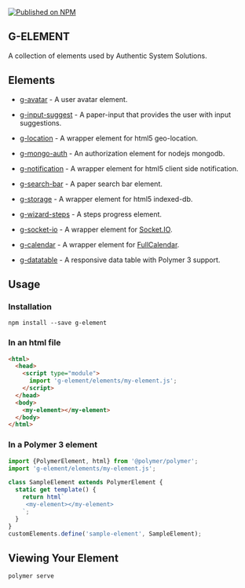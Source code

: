 [![Published on NPM](https://img.shields.io/npm/v/g-element.svg)](https://www.npmjs.com/package/g-element)

## G-ELEMENT

A collection of elements used by Authentic System Solutions.

## Elements

- [g-avatar](https://github.com/tigerlegab/g-element/tree/master/elements) - A user avatar element.

- [g-input-suggest](https://github.com/tigerlegab/g-element/tree/master/elements) - A paper-input that provides the user with input suggestions.

- [g-location](https://github.com/tigerlegab/g-element/tree/master/elements) - A wrapper element for html5 geo-location.

- [g-mongo-auth](https://github.com/tigerlegab/g-element/tree/master/elements) - An authorization element for nodejs mongodb.

- [g-notification](https://github.com/tigerlegab/g-element/tree/master/elements) - A wrapper element for html5 client side notification.

- [g-search-bar](https://github.com/tigerlegab/g-element/tree/master/elements) - A paper search bar element.

- [g-storage](https://github.com/tigerlegab/g-element/tree/master/elements) - A wrapper element for html5 indexed-db.

- [g-wizard-steps](https://github.com/tigerlegab/g-element/tree/master/elements) - A steps progress element.

- [g-socket-io](https://github.com/tigerlegab/g-element/tree/master/elements/g-socket-io) - A wrapper element for [Socket.IO](https://socket.io/).

- [g-calendar](https://github.com/tigerlegab/g-element/tree/master/elements/g-calendar) - A wrapper element for [FullCalendar](https://fullcalendar.io/).

- [g-datatable](https://github.com/tigerlegab/g-element/tree/master/elements/g-datatable) - A responsive data table with Polymer 3 support.

## Usage

### Installation
```
npm install --save g-element
```

### In an html file
```html
<html>
  <head>
    <script type="module">
      import 'g-element/elements/my-element.js';
    </script>
  </head>
  <body>
    <my-element></my-element>
  </body>
</html>
```

### In a Polymer 3 element
```js
import {PolymerElement, html} from '@polymer/polymer';
import 'g-element/elements/my-element.js';

class SampleElement extends PolymerElement {
  static get template() {
    return html`
     <my-element></my-element>
    `;
  }
}
customElements.define('sample-element', SampleElement);
```

## Viewing Your Element
```
polymer serve
```
